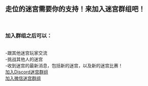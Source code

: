 <!DOCTYPE html>
<html>
  <body>
    <h2>走位的迷宫需要你的支持！来加入迷宫群组吧！</h1><br>
    <h3>加入群组之后可以：</h3><br>
    <a>-跟其他迷宫玩家交流</a><br>
    <a>-挑战其他人的迷宫</a><br>
    <a>-收到迷宫的最新消息，包括新的迷宫，以及新的迷宫比赛！</a><br>
    <a href="https://discord.gg/aNBkAg7ADD">加入Discord迷宫群组</a><br>
    <a href="maze_vx_group">加入微信迷宫群组</a><br>
  </body>
</html>
